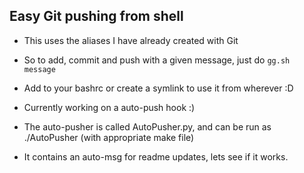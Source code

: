 ## Easy Git pushing from shell
* This uses the aliases I have already created with Git
* So to add, commit and push with a given message, just do `gg.sh message`
* Add to your bashrc or create a symlink to use it from wherever :D

* Currently working on a auto-push hook :)
* The auto-pusher is called AutoPusher.py, and can be run as ./AutoPusher (with appropriate make file)
* It contains an auto-msg for readme updates, lets see if it works.